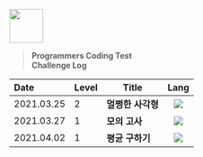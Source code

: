 <p align="left"><img src="https://img1.daumcdn.net/thumb/R1280x0/?scode=mtistory2&fname=https%3A%2F%2Fblog.kakaocdn.net%2Fdn%2FbiDlHo%2FbtqEo63n3La%2FYFk8fLODXugkTkljc4JPYK%2Fimg.png" height=60></p>

> **Programmers Coding Test  
> Challenge Log**

| Date       | Level | Title             | Lang                                                     |
| :--------- | ----- | ----------------- | :----------------------------------------------------------: |
| 2021.03.25 | 2     | **멀쩡한 사각형** | <img src="https://img.shields.io/badge/Swift-FA7343?style=flat-square&logo=Swift&logoColor=white"/> |
| 2021.03.27 | 1     | **모의 고사** | <img src="https://img.shields.io/badge/Swift-FA7343?style=flat-square&logo=Swift&logoColor=white"/> |
| 2021.04.02 | 1 | **평균 구하기** | <img src="https://img.shields.io/badge/Swift-FA7343?style=flat-square&logo=Swift&logoColor=white"/> |

